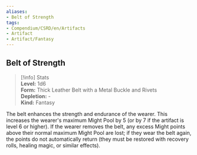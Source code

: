 ```yaml
---
aliases:
- Belt of Strength
tags:
- Compendium/CSRD/en/Artifacts
- Artifact
- Artifact/Fantasy
---
```


  
## Belt of Strength  
>[!info] Stats  
> **Level:** 1d6  
> **Form:** Thick Leather Belt with a Metal Buckle and Rivets  
> **Depletion:** -  
> **Kind:** Fantasy
  
The belt enhances the strength and endurance of the wearer. This increases the wearer's maximum Might Pool by 5 (or by 7 if the artifact is level 6 or higher). If the wearer removes the belt, any excess Might points above their normal maximum Might Pool are lost; if they wear the belt again, the points do not automatically return (they must be restored with recovery rolls, healing magic, or similar effects).